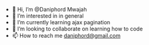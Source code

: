 - 👋 Hi, I’m @Daniphord Mwajah
- 👀 I’m interested in in general
- 🌱 I’m currently learning ajax pagination
- 💞️ I’m looking to collaborate on learning how to code
- 📫 How to reach me daniphord@gmail.com

<!---
Daniphord/Daniphord is a ✨ special ✨ repository because its `README.md` (this file) appears on your GitHub profile.
You can click the Preview link to take a look at your changes.
--->
